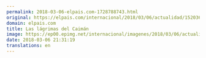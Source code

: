 ```yaml
---
permalink: 2018-03-06-elpais.com-1728788743.html
original: https://elpais.com/internacional/2018/03/06/actualidad/1520367270_817703.html#?ref=rss&format=simple&link=link
domain: elpais.com
title: Las lágrimas del Caimán
image: https://ep00.epimg.net/internacional/imagenes/2018/03/06/actualidad/1520367270_817703_1520367423_rrss_normal.jpg
date: 2018-03-06 21:31:19
translations: en
---
```


